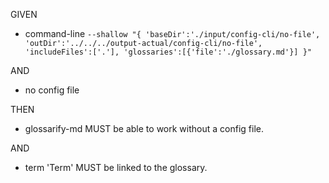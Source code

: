 GIVEN

- command-line `--shallow "{ 'baseDir':'./input/config-cli/no-file', 'outDir':'../../../output-actual/config-cli/no-file', 'includeFiles':['.'], 'glossaries':[{'file':'./glossary.md'}] }"`

AND

- no config file

THEN

- glossarify-md MUST be able to work without a config file.

AND

- term 'Term' MUST be linked to the glossary.
